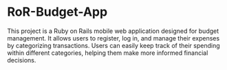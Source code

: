 # RoR-Budget-App
This project is a Ruby on Rails  mobile web application designed for budget management. It allows users to register, log in, and manage their expenses by categorizing transactions. Users can easily keep track of their spending within different categories, helping them make more informed financial decisions.